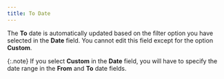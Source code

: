 ```yaml
---
title: To Date
---
```



The **To** date is automatically  updated based on the filter option you have selected in the **Date**  field. You cannot edit this field except for the option **Custom**.


{:.note}
If you select **Custom**  in the **Date** field, you will have  to specify the date range in the **From**  and **To** date fields.
